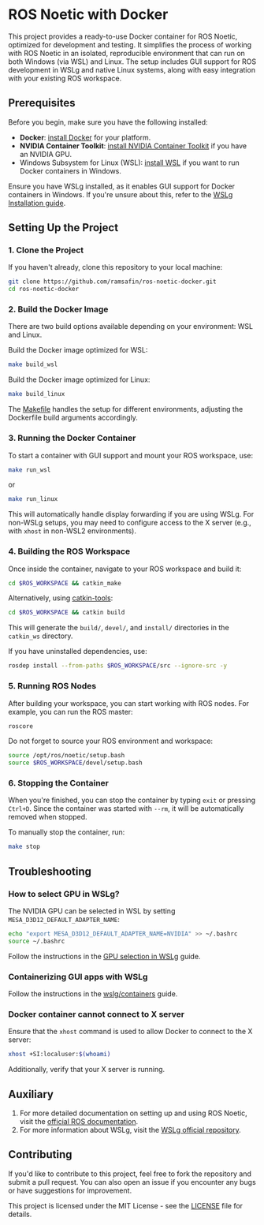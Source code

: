 # ROS Noetic with Docker

This project provides a ready-to-use Docker container for ROS Noetic, optimized for development and testing. It simplifies the process of working with ROS Noetic in an isolated, reproducible environment that can run on both Windows (via WSL) and Linux. The setup includes GUI support for ROS development in WSLg and native Linux systems, along with easy integration with your existing ROS workspace.

## Prerequisites

Before you begin, make sure you have the following installed:

- **Docker**: [install Docker](https://docs.docker.com/get-docker/) for your platform.
- **NVIDIA Container Toolkit**: [install NVIDIA Container Toolkit](https://github.com/NVIDIA/nvidia-container-toolkit?tab=readme-ov-file) if you have an NVIDIA GPU.
- Windows Subsystem for Linux (WSL): [install WSL](https://learn.microsoft.com/ru-ru/windows/wsl/install) if you want to run Docker containers in Windows.

Ensure you have WSLg installed, as it enables GUI support for Docker containers in Windows. If you're unsure about this, refer to the [WSLg Installation guide](https://github.com/microsoft/wslg).

## Setting Up the Project

### 1. Clone the Project

If you haven't already, clone this repository to your local machine:

```bash
git clone https://github.com/ramsafin/ros-noetic-docker.git
cd ros-noetic-docker
```

### 2. Build the Docker Image

There are two build options available depending on your environment: WSL and Linux.

Build the Docker image optimized for WSL:
```bash
make build_wsl
```

Build the Docker image optimized for Linux:
```bash
make build_linux
```

The [Makefile](Makefile) handles the setup for different environments, adjusting the Dockerfile build arguments accordingly.

### 3. Running the Docker Container

To start a container with GUI support and mount your ROS workspace, use:
```bash
make run_wsl
```
or
```bash
make run_linux
```

This will automatically handle display forwarding if you are using WSLg. For non-WSLg setups, you may need to configure access to the X server (e.g., with `xhost` in non-WSL2 environments).

### 4. Building the ROS Workspace

Once inside the container, navigate to your ROS workspace and build it:

```bash
cd $ROS_WORKSPACE && catkin_make
```

Alternatively, using [catkin-tools](https://catkin-tools.readthedocs.io/en/latest/):
```bash
cd $ROS_WORKSPACE && catkin build
```

This will generate the `build/`, `devel/`, and `install/` directories in the `catkin_ws` directory.

If you have uninstalled dependencies, use:
```bash
rosdep install --from-paths $ROS_WORKSPACE/src --ignore-src -y
```

### 5. Running ROS Nodes

After building your workspace, you can start working with ROS nodes. For example, you can run the ROS master:

```bash
roscore
```

Do not forget to source your ROS environment and workspace:
```bash
source /opt/ros/noetic/setup.bash
source $ROS_WORKSPACE/devel/setup.bash
```

### 6. Stopping the Container

When you're finished, you can stop the container by typing `exit` or pressing `Ctrl+D`. Since the container was started with `--rm`, it will be automatically removed when stopped.

To manually stop the container, run:
```bash
make stop
```

## Troubleshooting

### How to select GPU in WSLg?

The NVIDIA GPU can be selected in WSL by setting `MESA_D3D12_DEFAULT_ADAPTER_NAME`:
```bash
echo "export MESA_D3D12_DEFAULT_ADAPTER_NAME=NVIDIA" >> ~/.bashrc
source ~/.bashrc
```
Follow the instructions in the [GPU selection in WSLg](https://github.com/microsoft/wslg/wiki/GPU-selection-in-WSLg) guide.

### Containerizing GUI apps with WSLg

Follow the instructions in the [wslg/containers](https://github.com/microsoft/wslg/blob/861d029e97bc99e68050f86c956803b42e8756da/samples/container/Containers.md) guide.

### Docker container cannot connect to X server

Ensure that the `xhost` command is used to allow Docker to connect to the X server:
```bash
xhost +SI:localuser:$(whoami)
```

Additionally, verify that your X server is running.

## Auxiliary

1. For more detailed documentation on setting up and using ROS Noetic, visit the [official ROS documentation](http://wiki.ros.org/noetic).
2. For more information about WSLg, visit the [WSLg official repository](https://github.com/microsoft/wslg).

## Contributing

If you'd like to contribute to this project, feel free to fork the repository and submit a pull request. You can also open an issue if you encounter any bugs or have suggestions for improvement.

This project is licensed under the MIT License - see the [LICENSE](LICENSE) file for details.
